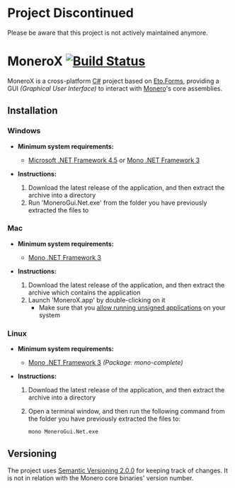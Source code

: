 # Project Discontinued
Please be aware that this project is not actively maintained anymore.

# MoneroX [![Build Status](https://travis-ci.org/kripod/MoneroGui.Net.svg)](https://travis-ci.org/kripod/MoneroGui.Net)
MoneroX is a cross-platform [C#][] project based on [Eto.Forms][], providing a GUI _(Graphical User Interface)_ to interact with [Monero][]'s core assemblies.

[C#]: https://wikipedia.org/wiki/C_Sharp_%28programming_language%29
[Eto.Forms]: https://github.com/picoe/Eto
[Monero]: https://getmonero.org

## Installation
### Windows
- __Minimum system requirements:__
    - [Microsoft .NET Framework 4.5][] or [Mono .NET Framework 3][]

- __Instructions:__

    1.  Download the latest release of the application, and then extract the archive into a directory
    2.  Run 'MoneroGui.Net.exe' from the folder you have previously extracted the files to

### Mac
- __Minimum system requirements:__
    - [Mono .NET Framework 3][]

- __Instructions:__

    1.  Download the latest release of the application, and then extract the archive which contains the application
    2.  Launch 'MoneroX.app' by double-clicking on it
        - Make sure that you [allow running unsigned applications](http://www.wikihow.com/Install-Software-from-Unsigned-Developers-on-a-Mac) on your system

### Linux
- __Minimum system requirements:__
    - [Mono .NET Framework 3][] _(Package: mono-complete)_

- __Instructions:__

    1.  Download the latest release of the application, and then extract the archive into a directory
    2.  Open a terminal window, and then run the following command from the folder you have previously extracted the files to:

            mono MoneroGui.Net.exe

[Microsoft .NET Framework 4.5]: https://www.microsoft.com/download/details.aspx?id=30653
[Mono .NET Framework 3]: http://www.mono-project.com/download

## Versioning
The project uses [Semantic Versioning 2.0.0][] for keeping track of changes. It is not in relation with the Monero core binaries' version number.

[Semantic Versioning 2.0.0]: http://semver.org/spec/v2.0.0.html
